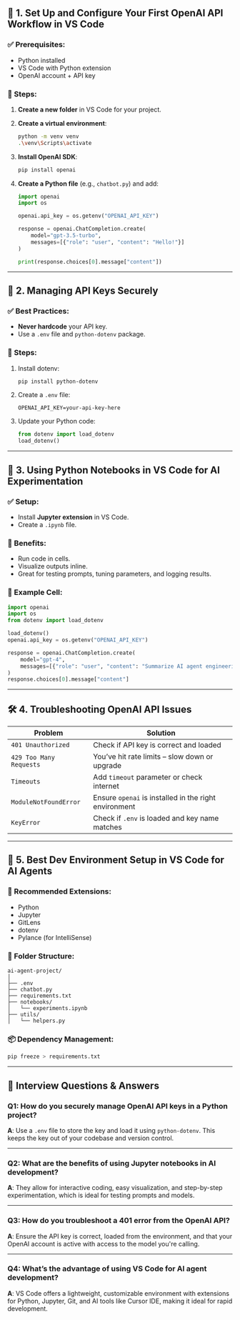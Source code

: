 ## 🚀 1. **Set Up and Configure Your First OpenAI API Workflow in VS Code**

### ✅ Prerequisites:
- Python installed
- VS Code with Python extension
- OpenAI account + API key

### 🧱 Steps:
1. **Create a new folder** in VS Code for your project.
2. **Create a virtual environment**:
   ```bash
   python -m venv venv
   .\venv\Scripts\activate
   ```
3. **Install OpenAI SDK**:
   ```bash
   pip install openai
   ```

4. **Create a Python file** (e.g., `chatbot.py`) and add:
   ```python
   import openai
   import os

   openai.api_key = os.getenv("OPENAI_API_KEY")

   response = openai.ChatCompletion.create(
       model="gpt-3.5-turbo",
       messages=[{"role": "user", "content": "Hello!"}]
   )

   print(response.choices[0].message["content"])
   ```

---

## 🔐 2. **Managing API Keys Securely**

### ✅ Best Practices:
- **Never hardcode** your API key.
- Use a `.env` file and `python-dotenv` package.

### 🧱 Steps:
1. Install dotenv:
   ```bash
   pip install python-dotenv
   ```

2. Create a `.env` file:
   ```
   OPENAI_API_KEY=your-api-key-here
   ```

3. Update your Python code:
   ```python
   from dotenv import load_dotenv
   load_dotenv()
   ```

---

## 📓 3. **Using Python Notebooks in VS Code for AI Experimentation**

### ✅ Setup:
- Install **Jupyter extension** in VS Code.
- Create a `.ipynb` file.

### 🧠 Benefits:
- Run code in cells.
- Visualize outputs inline.
- Great for testing prompts, tuning parameters, and logging results.

### 🧪 Example Cell:
```python
import openai
import os
from dotenv import load_dotenv

load_dotenv()
openai.api_key = os.getenv("OPENAI_API_KEY")

response = openai.ChatCompletion.create(
    model="gpt-4",
    messages=[{"role": "user", "content": "Summarize AI agent engineering"}]
)
response.choices[0].message["content"]
```

---

## 🛠️ 4. **Troubleshooting OpenAI API Issues**

| Problem | Solution |
|--------|----------|
| `401 Unauthorized` | Check if API key is correct and loaded |
| `429 Too Many Requests` | You’ve hit rate limits – slow down or upgrade |
| `Timeouts` | Add `timeout` parameter or check internet |
| `ModuleNotFoundError` | Ensure `openai` is installed in the right environment |
| `KeyError` | Check if `.env` is loaded and key name matches |

---

## 🧠 5. **Best Dev Environment Setup in VS Code for AI Agents**

### 🔧 Recommended Extensions:
- Python
- Jupyter
- GitLens
- dotenv
- Pylance (for IntelliSense)

### 🧰 Folder Structure:
```
ai-agent-project/
│
├── .env
├── chatbot.py
├── requirements.txt
├── notebooks/
│   └── experiments.ipynb
├── utils/
│   └── helpers.py
```

### 📦 Dependency Management:
```bash
pip freeze > requirements.txt
```

---

## 🎯 Interview Questions & Answers

### Q1: How do you securely manage OpenAI API keys in a Python project?
**A**: Use a `.env` file to store the key and load it using `python-dotenv`. This keeps the key out of your codebase and version control.

---

### Q2: What are the benefits of using Jupyter notebooks in AI development?
**A**: They allow for interactive coding, easy visualization, and step-by-step experimentation, which is ideal for testing prompts and models.

---

### Q3: How do you troubleshoot a 401 error from the OpenAI API?
**A**: Ensure the API key is correct, loaded from the environment, and that your OpenAI account is active with access to the model you're calling.

---

### Q4: What’s the advantage of using VS Code for AI agent development?
**A**: VS Code offers a lightweight, customizable environment with extensions for Python, Jupyter, Git, and AI tools like Cursor IDE, making it ideal for rapid development.
